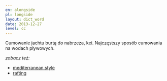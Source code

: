 ```yaml
---
en: alongside
pl: longside 
layout: dict_word
date: 2013-12-27
level: cc
---
```


Cumowanie jachtu burtą do nabrzeża, kei. Najczęstszy sposób cumowania na wodach pływowych.

*zobacz też:*

* [mediterranean style](/dict/mooring/mediterranean-style.html)
* [rafting](/dict/mooring/rafting.html)